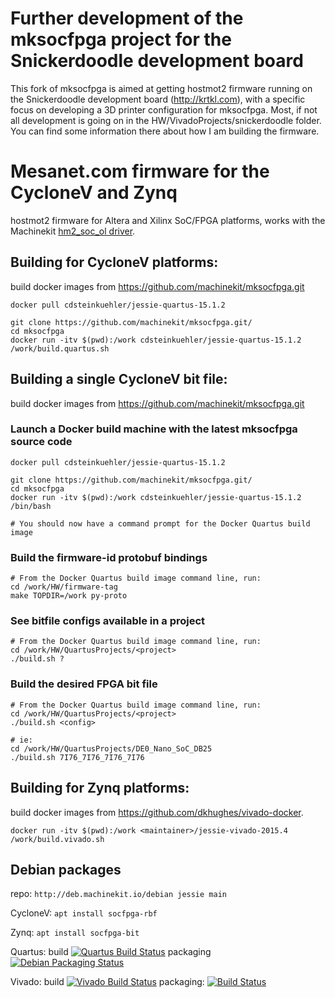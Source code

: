 # Further development of the mksocfpga project for the Snickerdoodle development board
This fork of mksocfpga is aimed at getting hostmot2 firmware running on the Snickerdoodle development board (http://krtkl.com), with a specific focus on developing a 3D printer configuration for mksocfpga. Most, if not all development is going on in the HW/VivadoProjects/snickerdoodle folder. You can find some information there about how I am building the firmware.

# Mesanet.com firmware for the CycloneV and Zynq

hostmot2 firmware for Altera and Xilinx SoC/FPGA platforms, works with the Machinekit [hm2_soc_ol driver](http://www.machinekit.io/docs/man/man9/hm2_soc_ol/).

## Building for CycloneV platforms:

build docker images from https://github.com/machinekit/mksocfpga.git

````
docker pull cdsteinkuehler/jessie-quartus-15.1.2

git clone https://github.com/machinekit/mksocfpga.git/
cd mksocfpga
docker run -itv $(pwd):/work cdsteinkuehler/jessie-quartus-15.1.2 /work/build.quartus.sh
````

## Building a single CycloneV bit file:

build docker images from https://github.com/machinekit/mksocfpga.git

### Launch a Docker build machine with the latest mksocfpga source code
````
docker pull cdsteinkuehler/jessie-quartus-15.1.2

git clone https://github.com/machinekit/mksocfpga.git/
cd mksocfpga
docker run -itv $(pwd):/work cdsteinkuehler/jessie-quartus-15.1.2 /bin/bash

# You should now have a command prompt for the Docker Quartus build image
````

### Build the firmware-id protobuf bindings
````
# From the Docker Quartus build image command line, run:
cd /work/HW/firmware-tag
make TOPDIR=/work py-proto
````

### See bitfile configs available in a project
````
# From the Docker Quartus build image command line, run:
cd /work/HW/QuartusProjects/<project>
./build.sh ?
````

### Build the desired FPGA bit file
````
# From the Docker Quartus build image command line, run:
cd /work/HW/QuartusProjects/<project>
./build.sh <config>

# ie:
cd /work/HW/QuartusProjects/DE0_Nano_SoC_DB25
./build.sh 7I76_7I76_7I76_7I76
````

## Building for Zynq platforms:

build docker images from https://github.com/dkhughes/vivado-docker.

````
docker run -itv $(pwd):/work <maintainer>/jessie-vivado-2015.4 /work/build.vivado.sh
````

## Debian packages

repo: `http://deb.machinekit.io/debian jessie main`

CycloneV: `apt install socfpga-rbf`

Zynq: `apt install socfpga-bit`

Quartus: build [![Quartus Build Status](https://jenkins.machinekit.io/buildStatus/icon?job=mksocfpga-quartus)](https://jenkins.machinekit.io/job/mksocfpga-quartus)
packaging [![Debian Packaging Status](https://jenkins.machinekit.io/buildStatus/icon?job=mksocfpga-packaging-quartus)](https://jenkins.machinekit.io/job/mksocfpga-packaging-quartus)

Vivado: build [![Vivado Build Status](https://jenkins.machinekit.io/buildStatus/icon?job=mksocfpga-vivado)](https://jenkins.machinekit.io/job/mksocfpga-vivado)
packaging: [![Build Status](https://jenkins.machinekit.io/buildStatus/icon?job=mksocfpga-packaging-vivado)](https://jenkins.machinekit.io/job/mksocfpga-packaging-vivado)
